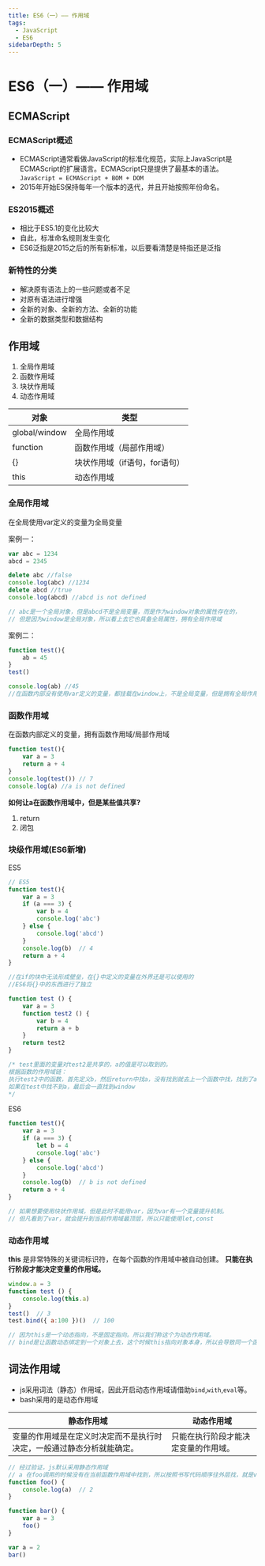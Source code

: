 ```yaml
---
title: ES6（一）—— 作用域
tags:
  - JavaScript
  - ES6
sidebarDepth: 5
---
```

# ES6（一）—— 作用域
## ECMAScript
### ECMAScript概述
- ECMAScript通常看做JavaScript的标准化规范，实际上JavaScript是ECMAScript的扩展语言。ECMAScript只是提供了最基本的语法。
`JavaScript = ECMAScript + BOM + DOM`
- 2015年开始ES保持每年一个版本的迭代，并且开始按照年份命名。

### ES2015概述
- 相比于ES5.1的变化比较大
- 自此，标准命名规则发生变化
- ES6泛指是2015之后的所有新标准，以后要看清楚是特指还是泛指

### 新特性的分类
- 解决原有语法上的一些问题或者不足
- 对原有语法进行增强
- 全新的对象、全新的方法、全新的功能
- 全新的数据类型和数据结构

## 作用域
1. 全局作用域
2. 函数作用域
3. 块状作用域
4. 动态作用域


对象 | 类型
---|---
global/window | 全局作用域
function | 函数作用域（局部作用域）
{} | 块状作用域（if语句，for语句）
this | 动态作用域

### 全局作用域
在全局使用var定义的变量为全局变量

案例一：
```js
var abc = 1234
abcd = 2345

delete abc //false
console.log(abc) //1234
delete abcd //true
console.log(abcd) //abcd is not defined

// abc是一个全局对象，但是abcd不是全局变量，而是作为window对象的属性存在的，
// 但是因为window是全局对象，所以看上去它也具备全局属性，拥有全局作用域
```
案例二：
```js
function test(){
    ab = 45
}
test()

console.log(ab) //45
//在函数内部没有使用var定义的变量，都挂载在window上，不是全局变量，但是拥有全局作用域
```

### 函数作用域
在函数内部定义的变量，拥有函数作用域/局部作用域
```js
function test(){
    var a = 3
    return a + 4
}
console.log(test()) // 7
console.log(a) //a is not defined
```
**如何让a在函数作用域中，但是某些值共享?**
1. return
2. 闭包

### 块级作用域(ES6新增)
ES5
```js
// ES5
function test(){
    var a = 3
    if (a === 3) {
        var b = 4
        console.log('abc')
    } else {
        console.log('abcd')
    }
    console.log(b)  // 4
    return a + 4
}

//在if的块中无法形成壁垒，在{}中定义的变量在外界还是可以使用的
//ES6将{}中的东西进行了独立

function test () {
    var a = 3
    function test2 () {
        var b = 4
        return a + b
    }
    return test2
}

/* test里面的变量对test2是共享的，a的值是可以取到的。
根据函数的作用域链：
执行test2中的函数，首先定义b，然后return中找a，没有找到就去上一个函数中找，找到了a
如果在test中找不到a，最后会一直找到window
*/
```

ES6
```js
function test(){
    var a = 3
    if (a === 3) {
        let b = 4
        console.log('abc')
    } else {
        console.log('abcd')
    }
    console.log(b)  // b is not defined
    return a + 4
}

// 如果想要使用块状作用域，但是此时不能用var，因为var有一个变量提升机制。
// 但凡看到了var，就会提升到当前作用域最顶层，所以只能使用let,const
```


### 动态作用域
**this** 是非常特殊的关键词标识符，在每个函数的作用域中被自动创建。
**只能在执行阶段才能决定变量的作用域。**
```js
window.a = 3
function test () {
    console.log(this.a)
}
test()  // 3
test.bind({ a:100 })()  // 100

// 因为this是一个动态指向，不是固定指向。所以我们称这个为动态作用域。
// bind是让函数动态绑定到一个对象上去，这个时候this指向对象本身，所以会导致同一个函数有不同的效果。
```

## 词法作用域
- js采用词法（静态）作用域，因此开启动态作用域请借助`bind`,`with`,`eval`等。
- bash采用的是动态作用域

静态作用域 | 动态作用域
---|---
变量的作用域是在定义时决定而不是执行时决定，一般通过静态分析就能确定。 | 只能在执行阶段才能决定变量的作用域。

```js
// 经过验证，js默认采用静态作用域
// a 在foo调用的时候没有在当前函数作用域中找到，所以按照书写代码顺序往外层找，就是var a = 2，而不是取bar函数里面找
function foo() {
    console.log(a)  // 2
}

function bar() {
    var a = 3
    foo()
}

var a = 2
bar()
```
